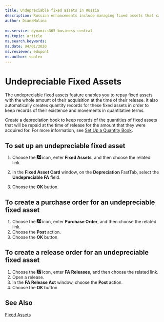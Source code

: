 ```yaml
---
title: Undepreciable fixed assets in Russia
description: Russian enhancements include managing fixed assets that cannot be depreciated.
author: DianaMalina

ms.service: dynamics365-business-central
ms.topic: article
ms.search.keywords:
ms.date: 04/01/2020
ms.reviewer: edupont
ms.author: soalex
---
```


# Undepreciable Fixed Assets

The undepreciable fixed assets feature enables you to repay fixed assets with the whole amount of their acquisition at the time of their release. It also automatically creates quantity records for these fixed assets in order to keep records of their existence and movements in quantitative terms.  

Create a depreciation book to keep records of the quantities of fixed assets that will be repaid at the time of release for the amount that they were acquired for. For more information, see [Set Up a Quantity Book](How-to-Set-Up-a-Quantity-Book.md).  

## To set up an undepreciable fixed asset

1. Choose the ![Lightbulb that opens the Tell Me feature](../../media/ui-search/search_small.png "Tell me what you want to do") icon, enter **Fixed Assets**, and then choose the related link.

2. In the **Fixed Asset Card** window, on the **Depreciation** FastTab, select the **Undepreciable FA** field.

3. Choose the **OK** button.

## To create a purchase order for an undepreciable fixed asset

1. Choose the ![Lightbulb that opens the Tell Me feature](../../media/ui-search/search_small.png "Tell me what you want to do") icon, enter **Purchase Order**, and then choose the related link.
2. Choose the **Post** action.
3. Choose the **OK** button.

## To create a release order for an undepreciable fixed asset

1. Choose the ![Lightbulb that opens the Tell Me feature](../../media/ui-search/search_small.png "Tell me what you want to do") icon, enter **FA Releases**, and then choose the related link.
2. Open a release.
3. In the **FA Release Act** window, choose the **Post** action.
4. Choose the **OK** button.

## See Also

[Fixed Assets](../../fa-manage.md)  
